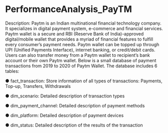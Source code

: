 # PerformanceAnalysis_PayTM

Description: 
Paytm is an Indian multinational financial technology company. It specializes in digital payment system, e-commerce and financial services. Paytm wallet is a secure and RBI (Reserve Bank of India)-approved digital/mobile wallet that provides a myriad of financial features to fulfill every consumer’s payment needs. Paytm wallet can be topped up through UPI (Unified Payments Interface), internet banking, or credit/debit cards. Users can also transfer money from a Paytm wallet to recipient’s bank account or their own Paytm wallet. 
Below is a small database of payment transactions from 2019 to 2020 of Paytm Wallet. The database includes 6 tables: 

●	fact_transaction: Store information of all types of transactions: Payments, Top-up, Transfers, Withdrawals

●	dim_scenario: Detailed description of transaction types

●	dim_payment_channel: Detailed description of payment methods

●	dim_platform: Detailed description of payment devices

●	dim_status: Detailed description of the results of the transaction

